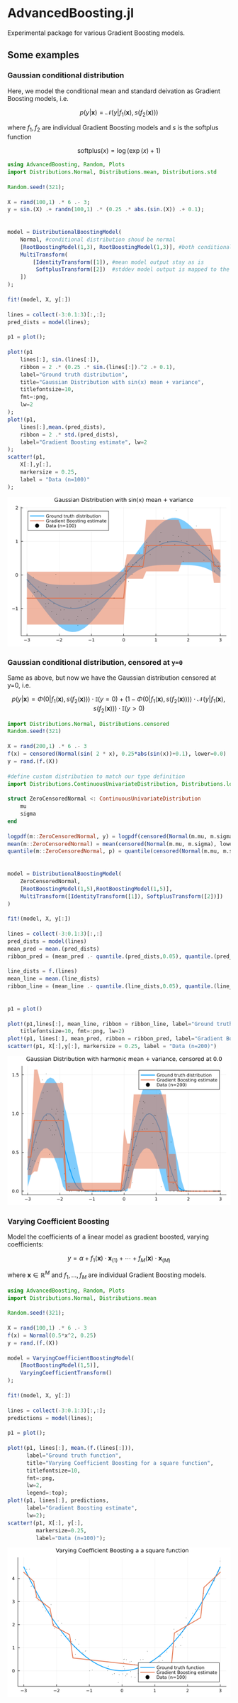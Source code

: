 # AdvancedBoosting.jl

Experimental package for various Gradient Boosting models.

## Some examples

### Gaussian conditional distribution
Here, we model the conditional mean and standard deivation as Gradient Boosting models, i.e.

```math
p(y|\mathbf{x})=\mathcal{N}(y|f_1(\mathbf{x}),s(f_2(\mathbf{x})))
```

where $f_1,f_2$ are individual Gradient Boosting models and $s$ is the softplus function

```math
\text{softplus}(x)=\log\left(\exp(x)+1\right)
```

```julia
using AdvancedBoosting, Random, Plots
import Distributions.Normal, Distributions.mean, Distributions.std

Random.seed!(321);

X = rand(100,1) .* 6 .- 3;
y = sin.(X) .+ randn(100,1) .* (0.25 .* abs.(sin.(X)) .+ 0.1);


model = DistributionalBoostingModel(
    Normal, #conditional distribution shoud be normal
    [RootBoostingModel(1,3), RootBoostingModel(1,3)], #both conditional mean and standard deviation are modelled by GradientBoosting
    MultiTransform(
        [IdentityTransform([1]), #mean model output stay as is
         SoftplusTransform([2])  #stddev model output is mapped to the positive, non-zero reals
    ]) 
);

fit!(model, X, y[:])

lines = collect(-3:0.1:3)[:,:];
pred_dists = model(lines);

p1 = plot();

plot!(p1
    lines[:], sin.(lines[:]),
    ribbon = 2 .* (0.25 .* sin.(lines[:]).^2 .+ 0.1),
    label="Ground truth distribution",
    title="Gaussian Distribution with sin(x) mean + variance", 
    titlefontsize=10,
    fmt=:png,
    lw=2
);
plot!(p1, 
    lines[:],mean.(pred_dists),
    ribbon = 2 .* std.(pred_dists),
    label="Gradient Boosting estimate", lw=2
);
scatter!(p1,
    X[:],y[:],
    markersize = 0.25,
    label = "Data (n=100)"
);
```

![](assets/normdist_example.png)


### Gaussian conditional distribution, censored at ``y=0``
Same as above, but now we have the Gaussian distribution censored at y=0, i.e.

```math
p(y|\mathbf{x})=\Phi(0|f_1(\mathbf{x}),s(f_2(\mathbf{x})))\cdot\mathbb{I}(y=0) + (1-\Phi(0|f_1(\mathbf{x}),s(f_2(\mathbf{x}))))\cdot\mathcal{N}(y|f_1(\mathbf{x}),s(f_2(\mathbf{x})))\cdot\mathbb{I}(y>0)
```

```julia
import Distributions.Normal, Distributions.censored
Random.seed!(321)

X = rand(200,1) .* 6 .- 3
f(x) = censored(Normal(sin( 2 * x), 0.25*abs(sin(x))+0.1), lower=0.0)
y = rand.(f.(X))

#define custom distribution to match our type definition
import Distributions.ContinuousUnivariateDistribution, Distributions.logpdf, Distributions.mean, Distributions.quantile

struct ZeroCensoredNormal <: ContinuousUnivariateDistribution
    mu
    sigma
end

logpdf(m::ZeroCensoredNormal, y) = logpdf(censored(Normal(m.mu, m.sigma), lower=0.0), y)
mean(m::ZeroCensoredNormal) = mean(censored(Normal(m.mu, m.sigma), lower=0.0))
quantile(m::ZeroCensoredNormal, p) = quantile(censored(Normal(m.mu, m.sigma), lower=0.0),p)


model = DistributionalBoostingModel(
    ZeroCensoredNormal,
    [RootBoostingModel(1,5),RootBoostingModel(1,5)],
    MultiTransform([IdentityTransform([1]), SoftplusTransform([2])])
)

fit!(model, X, y[:])

lines = collect(-3:0.1:3)[:,:]
pred_dists = model(lines)
mean_pred = mean.(pred_dists)
ribbon_pred = (mean_pred .- quantile.(pred_dists,0.05), quantile.(pred_dists,0.95) .- mean_pred)

line_dists = f.(lines)
mean_line = mean.(line_dists)
ribbon_line = (mean_line .- quantile.(line_dists,0.05), quantile.(line_dists,0.95) .- mean_line)


p1 = plot()

plot!(p1,lines[:], mean_line, ribbon = ribbon_line, label="Ground truth distribution", title="Gaussian Distribution with harmonic mean + variance, censored at 0.0", 
    titlefontsize=10, fmt=:png, lw=2)
plot!(p1, lines[:], mean_pred, ribbon = ribbon_pred, label="Gradient Boosting estimate", lw=2)
scatter!(p1, X[:],y[:], markersize = 0.25, label = "Data (n=200)")
```
![](assets/normdist_censored_example.png)


### Varying Coefficient Boosting 
Model the coefficients of a linear model as gradient boosted, varying coefficients:

```math
y=\alpha + f_1(\mathbf{x})\cdot \mathbf{x}_{(1)} + \cdots + f_M(\mathbf{x})\cdot \mathbf{x}_{(M)}
```

where $\mathbf{x}\in\mathbb{R}^M$ and $f_1,...,f_M$ are individual Gradient Boosting models. 

```julia
using AdvancedBoosting, Random, Plots
import Distributions.Normal, Distributions.mean 

Random.seed!(321);

X = rand(100,1) .* 6 .- 3
f(x) = Normal(0.5*x^2, 0.25)
y = rand.(f.(X))

model = VaryingCoefficientBoostingModel(
    [RootBoostingModel(1,5)],
    VaryingCoefficientTransform()
);

fit!(model, X, y[:])

lines = collect(-3:0.1:3)[:,:];
predictions = model(lines);

p1 = plot();

plot!(p1, lines[:], mean.(f.(lines[:])),
      label="Ground truth function",
      title="Varying Coefficient Boosting for a square function", 
      titlefontsize=10,
      fmt=:png,
      lw=2,
      legend=:top);
plot!(p1, lines[:], predictions,
      label="Gradient Boosting estimate",
      lw=2);
scatter!(p1, X[:], y[:],
         markersize=0.25,
         label="Data (n=100)");
```
![](assets/varying_coefficient_example.png)
